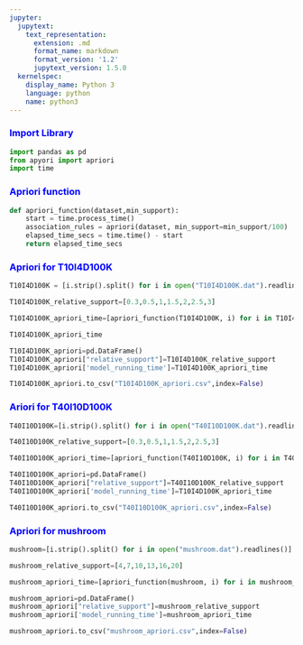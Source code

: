 ```yaml
---
jupyter:
  jupytext:
    text_representation:
      extension: .md
      format_name: markdown
      format_version: '1.2'
      jupytext_version: 1.5.0
  kernelspec:
    display_name: Python 3
    language: python
    name: python3
---
```


### <font color="blue"> Import Library </font>

```python
import pandas as pd
from apyori import apriori
import time
```

### <font color='blue'> Apriori function </font>

```python
def apriori_function(dataset,min_support):
    start = time.process_time()
    association_rules = apriori(dataset, min_support=min_support/100)
    elapsed_time_secs = time.time() - start
    return elapsed_time_secs
```

### <font color='blue'> Apriori for T10I4D100K </font>

```python
T10I4D100K = [i.strip().split() for i in open("T10I4D100K.dat").readlines()]
```

```python
T10I4D100K_relative_support=[0.3,0.5,1,1.5,2,2.5,3]
```

```python
T10I4D100K_apriori_time=[apriori_function(T10I4D100K, i) for i in T10I4D100K_relative_support]
```

```python
T10I4D100K_apriori_time
```

```python
T10I4D100K_apriori=pd.DataFrame()
T10I4D100K_apriori["relative_support"]=T10I4D100K_relative_support
T10I4D100K_apriori['model_running_time']=T10I4D100K_apriori_time
```

```python
T10I4D100K_apriori.to_csv("T10I4D100K_apriori.csv",index=False)
```

### <font color='blue'> Ariori for T40I10D100K </font>

```python
T40I10D100K=[i.strip().split() for i in open("T40I10D100K.dat").readlines()]
```

```python
T40I10D100K_relative_support=[0.3,0.5,1,1.5,2,2.5,3]
```

```python
T40I10D100K_apriori_time=[apriori_function(T40I10D100K, i) for i in T40I10D100K_relative_support]
```

```python
T40I10D100K_apriori=pd.DataFrame()
T40I10D100K_apriori["relative_support"]=T40I10D100K_relative_support
T40I10D100K_apriori['model_running_time']=T10I4D100K_apriori_time
```

```python
T40I10D100K_apriori.to_csv("T40I10D100K_apriori.csv",index=False)
```

### <font color='blue'> Apriori for  mushroom </font>

```python
mushroom=[i.strip().split() for i in open("mushroom.dat").readlines()]
```

```python
mushroom_relative_support=[4,7,10,13,16,20]
```

```python
mushroom_apriori_time=[apriori_function(mushroom, i) for i in mushroom_relative_support]
```

```python
mushroom_apriori=pd.DataFrame()
mushroom_apriori["relative_support"]=mushroom_relative_support
mushroom_apriori['model_running_time']=mushroom_apriori_time
```

```python
mushroom_apriori.to_csv("mushroom_apriori.csv",index=False)
```

